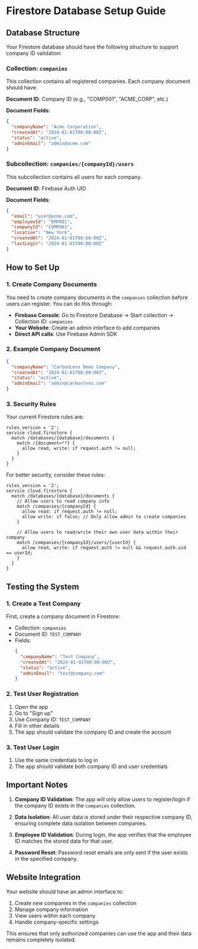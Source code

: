 # Firestore Database Setup Guide

## Database Structure

Your Firestore database should have the following structure to support company ID validation:

### Collection: `companies`
This collection contains all registered companies. Each company document should have:

**Document ID**: Company ID (e.g., "COMP001", "ACME_CORP", etc.)

**Document Fields**:
```json
{
  "companyName": "Acme Corporation",
  "createdAt": "2024-01-01T00:00:00Z",
  "status": "active",
  "adminEmail": "admin@acme.com"
}
```

### Subcollection: `companies/{companyId}/users`
This subcollection contains all users for each company.

**Document ID**: Firebase Auth UID

**Document Fields**:
```json
{
  "email": "user@acme.com",
  "employeeId": "EMP001",
  "companyId": "COMP001",
  "location": "New York",
  "createdAt": "2024-01-01T00:00:00Z",
  "lastLogin": "2024-01-01T00:00:00Z"
}
```

## How to Set Up

### 1. Create Company Documents
You need to create company documents in the `companies` collection before users can register. You can do this through:

- **Firebase Console**: Go to Firestore Database → Start collection → Collection ID: `companies`
- **Your Website**: Create an admin interface to add companies
- **Direct API calls**: Use Firebase Admin SDK

### 2. Example Company Document
```json
{
  "companyName": "CarbonLens Demo Company",
  "createdAt": "2024-01-01T00:00:00Z",
  "status": "active",
  "adminEmail": "admin@carbonlens.com"
}
```

### 3. Security Rules
Your current Firestore rules are:
```
rules_version = '2';
service cloud.firestore {
  match /databases/{database}/documents {
    match /{document=**} {
      allow read, write: if request.auth != null;
    }
  }
}
```

For better security, consider these rules:
```
rules_version = '2';
service cloud.firestore {
  match /databases/{database}/documents {
    // Allow users to read company info
    match /companies/{companyId} {
      allow read: if request.auth != null;
      allow write: if false; // Only allow admin to create companies
    }
    
    // Allow users to read/write their own user data within their company
    match /companies/{companyId}/users/{userId} {
      allow read, write: if request.auth != null && request.auth.uid == userId;
    }
  }
}
```

## Testing the System

### 1. Create a Test Company
First, create a company document in Firestore:
- Collection: `companies`
- Document ID: `TEST_COMPANY`
- Fields:
  ```json
  {
    "companyName": "Test Company",
    "createdAt": "2024-01-01T00:00:00Z",
    "status": "active",
    "adminEmail": "test@company.com"
  }
  ```

### 2. Test User Registration
1. Open the app
2. Go to "Sign up"
3. Use Company ID: `TEST_COMPANY`
4. Fill in other details
5. The app should validate the company ID and create the account

### 3. Test User Login
1. Use the same credentials to log in
2. The app should validate both company ID and user credentials

## Important Notes

1. **Company ID Validation**: The app will only allow users to register/login if the company ID exists in the `companies` collection.

2. **Data Isolation**: All user data is stored under their respective company ID, ensuring complete data isolation between companies.

3. **Employee ID Validation**: During login, the app verifies that the employee ID matches the stored data for that user.

4. **Password Reset**: Password reset emails are only sent if the user exists in the specified company.

## Website Integration

Your website should have an admin interface to:
1. Create new companies in the `companies` collection
2. Manage company information
3. View users within each company
4. Handle company-specific settings

This ensures that only authorized companies can use the app and their data remains completely isolated. 